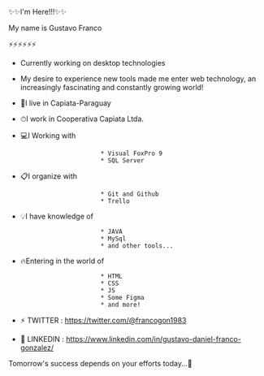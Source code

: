 ✨✨I'm Here!!!✨✨

My name is Gustavo Franco

⚡⚡⚡⚡⚡⚡

- Currently working on desktop technologies
- My desire to experience new tools made me enter web technology, an increasingly fascinating and constantly growing world!
- 🏡I live in Capiata-Paraguay
- ⏱I work in Cooperativa Capiata Ltda. 
- 💻I Working with

                            * Visual FoxPro 9
                            * SQL Server

- 📋I organize with 
        
                            * Git and Github
                            * Trello
                            
- 💡I have knowledge of

                            * JAVA
                            * MySql
                            * and other tools...
                     
- 🔥Entering in the world of

                            * HTML
                            * CSS
                            * JS
                            * Some Figma
                            * and more!
                            
- ⚡ TWITTER : https://twitter.com/@francogon1983
- 🔭 LINKEDIN : https://www.linkedin.com/in/gustavo-daniel-franco-gonzalez/

Tomorrow's success depends on your efforts today...🙌
<!--
**GustavoF83/GustavoF83** is a ✨ _special_ ✨ repository because its `README.md` (this file) appears on your GitHub profile.

Here are some ideas to get you started:

- 🔭 I’m currently working on ...
- 🌱 I’m currently learning ...
- 👯 I’m looking to collaborate on ...
- 🤔 I’m looking for help with ...
- 💬 Ask me about ...
- 📫 How to reach me: ...
- 😄 Pronouns: ...
- ⚡ Fun fact: ...
-->
